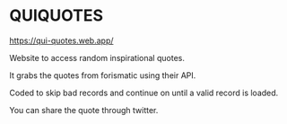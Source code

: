 # QUIQUOTES

https://qui-quotes.web.app/

Website to access random inspirational quotes.

It grabs the quotes from forismatic using their API.

Coded to skip bad records and continue on until a 
valid record is loaded.

You can share the quote through twitter.
